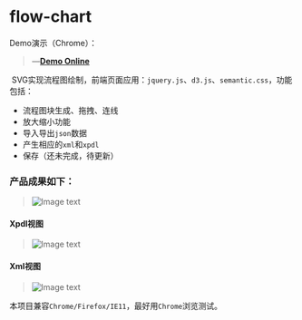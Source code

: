 # flow-chart  

  Demo演示（Chrome）：  
  > &mdash;[**Demo Online**](https://zhangyuanliang.github.io/flow-chart/flowchart.html)  
  
  SVG实现流程图绘制，前端页面应用：`jquery.js`、`d3.js`、`semantic.css`，功能包括：
  - 流程图块生成、拖拽、连线
  - 放大缩小功能
  - 导入导出`json`数据
  - 产生相应的`xml`和`xpdl`
  - 保存（还未完成，待更新）
### 产品成果如下：  
>![Image text](https://github.com/zhangyuanliang/flow-chart/blob/master/img/show.gif)     
#### Xpdl视图  
>![Image text](https://github.com/zhangyuanliang/flow-chart/blob/master/img/img_2.jpg)    
#### Xml视图
>![Image text](https://github.com/zhangyuanliang/flow-chart/blob/master/img/img_3.jpg) 

本项目兼容`Chrome/Firefox/IE11`，最好用`Chrome`浏览测试。
